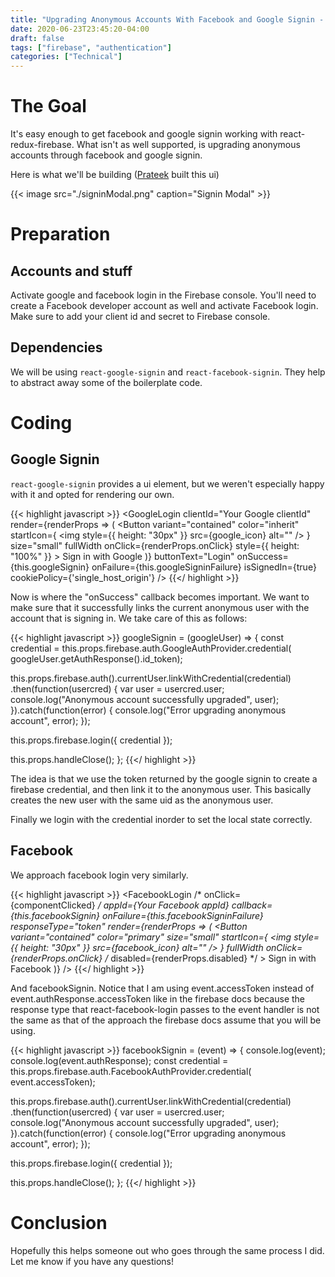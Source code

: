```yaml
---
title: "Upgrading Anonymous Accounts With Facebook and Google Signin - React Redux Firebase"
date: 2020-06-23T23:45:20-04:00
draft: false
tags: ["firebase", "authentication"]
categories: ["Technical"]
---
```


# The Goal

It's easy enough to get facebook and google signin working with react-redux-firebase. What isn't as well supported, is upgrading anonymous accounts through facebook and google signin.

Here is what we'll be building ([Prateek](https://prateek.humane) built this ui)

{{< image src="./signinModal.png" caption="Signin Modal" >}}

# Preparation

## Accounts and stuff

Activate google and facebook login in the Firebase console. You'll need to create a Facebook developer account as well and activate Facebook login. Make sure to add your client id and secret to Firebase console.

## Dependencies

We will be using `react-google-signin` and `react-facebook-signin`. They help to abstract away some of the boilerplate code.

# Coding

## Google Signin

`react-google-signin` provides a ui element, but we weren't especially happy with it and opted for rendering our own.

{{< highlight javascript >}}
<GoogleLogin
  clientId="Your Google clientId"
  render={renderProps => (
    <Button
      variant="contained"
      color="inherit"
      startIcon={
        <img
          style={{ height: "30px" }}
          src={google_icon}
          alt=""
        />
      }
      size="small"
      fullWidth
      onClick={renderProps.onClick}
      style={{
        height: "100%"
      }}
    >
      Sign in with Google
    </Button>
  )}
  buttonText="Login"
  onSuccess={this.googleSignin}
  onFailure={this.googleSigninFailure}
  isSignedIn={true}
  cookiePolicy={'single_host_origin'}
/>
{{</ highlight >}}

Now is where the "onSuccess" callback becomes important. We want to make sure that it successfully links the current anonymous user with the account that is signing in. We take care of this as follows:

{{< highlight javascript >}}
googleSignin = (googleUser) => {
  const credential = this.props.firebase.auth.GoogleAuthProvider.credential(
    googleUser.getAuthResponse().id_token);

  this.props.firebase.auth().currentUser.linkWithCredential(credential)
    .then(function(usercred) {
      var user = usercred.user;
      console.log("Anonymous account successfully upgraded", user);
    }).catch(function(error) {
      console.log("Error upgrading anonymous account", error);
    });

  this.props.firebase.login({
    credential
  });

  this.props.handleClose();
};
{{</ highlight >}}

The idea is that we use the token returned by the google signin to create a firebase credential, and then link it to the anonymous user. This basically creates the new user with the same uid as the anonymous user.

Finally we login with the credential inorder to set the local state correctly.

## Facebook

We approach facebook login very similarly.

{{< highlight javascript >}}
<FacebookLogin
  /* onClick={componentClicked} */
  appId={Your Facebook appId}
  callback={this.facebookSignin}
  onFailure={this.facebookSigninFailure}
  responseType="token"
  render={renderProps => (
    <Button
      variant="contained"
      color="primary"
      size="small"
      startIcon={
        <img
          style={{ height: "30px" }}
          src={facebook_icon}
          alt=""
        />
      }
      fullWidth
      onClick={renderProps.onClick}
      /* disabled={renderProps.disabled} */
    >
      Sign in with Facebook
    </Button>
  )}
/>
{{</ highlight >}}

And facebookSignin. Notice that I am using event.accessToken instead of event.authResponse.accessToken like in the firebase docs because the response type that react-facebook-login passes to the event handler is not the same as that of the approach the firebase docs assume that you will be using.

{{< highlight javascript >}}
facebookSignin = (event) => {
  console.log(event);
  console.log(event.authResponse);
  const credential = this.props.firebase.auth.FacebookAuthProvider.credential(
    event.accessToken);

  this.props.firebase.auth().currentUser.linkWithCredential(credential)
    .then(function(usercred) {
      var user = usercred.user;
      console.log("Anonymous account successfully upgraded", user);
    }).catch(function(error) {
      console.log("Error upgrading anonymous account", error);
    });

  this.props.firebase.login({
    credential
  });

  this.props.handleClose();
};
{{</ highlight >}}


# Conclusion

Hopefully this helps someone out who goes through the same process I did. Let me know if you have any questions!

